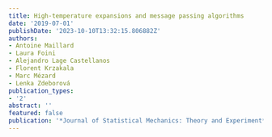```yaml
---
title: High-temperature expansions and message passing algorithms
date: '2019-07-01'
publishDate: '2023-10-10T13:32:15.806882Z'
authors:
- Antoine Maillard
- Laura Foini
- Alejandro Lage Castellanos
- Florent Krzakala
- Marc Mézard
- Lenka Zdeborová
publication_types:
- '2'
abstract: ''
featured: false
publication: '*Journal of Statistical Mechanics: Theory and Experiment*'
---
```


